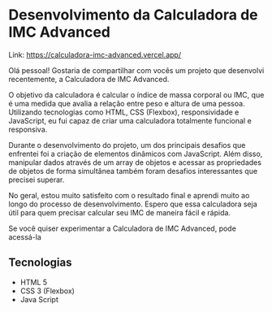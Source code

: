 # Desenvolvimento da Calculadora de IMC Advanced

Link: https://calculadora-imc-advanced.vercel.app/


Olá pessoal! Gostaria de compartilhar com vocês um projeto que desenvolvi recentemente, a Calculadora de IMC Advanced.

O objetivo da calculadora é calcular o índice de massa corporal ou IMC, que é uma medida que avalia a relação entre peso e altura de uma pessoa. Utilizando tecnologias como HTML, CSS (Flexbox), responsividade e JavaScript, eu fui capaz de criar uma calculadora totalmente funcional e responsiva.

Durante o desenvolvimento do projeto, um dos principais desafios que enfrentei foi a criação de elementos dinâmicos com JavaScript. Além disso, manipular dados através de um array de objetos e acessar as propriedades de objetos de forma simultânea também foram desafios interessantes que precisei superar.

No geral, estou muito satisfeito com o resultado final e aprendi muito ao longo do processo de desenvolvimento. Espero que essa calculadora seja útil para quem precisar calcular seu IMC de maneira fácil e rápida.

Se você quiser experimentar a Calculadora de IMC Advanced, pode acessá-la


## Tecnologias
- HTML 5
- CSS 3 (Flexbox)
- Java Script